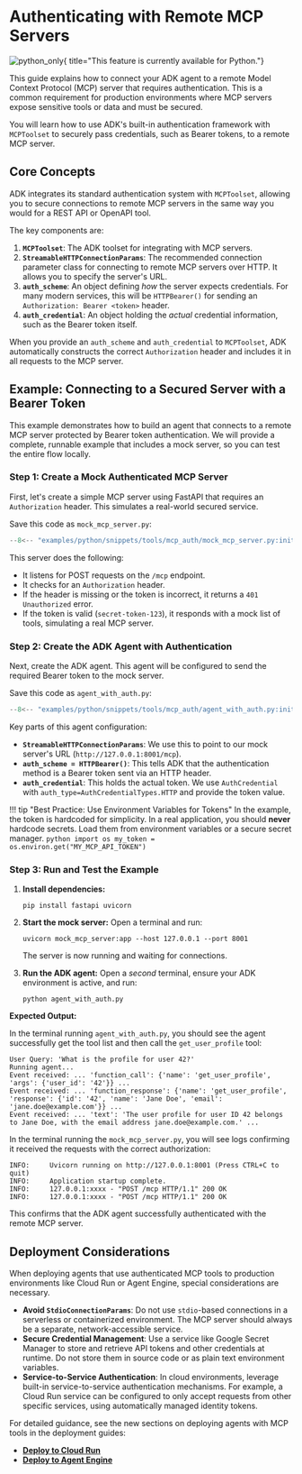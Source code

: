 # Authenticating with Remote MCP Servers

![python_only](https://img.shields.io/badge/Currently_supported_in-Python-blue){ title="This feature is currently available for Python."}

This guide explains how to connect your ADK agent to a remote Model Context Protocol (MCP) server that requires authentication. This is a common requirement for production environments where MCP servers expose sensitive tools or data and must be secured.

You will learn how to use ADK's built-in authentication framework with `MCPToolset` to securely pass credentials, such as Bearer tokens, to a remote MCP server.

## Core Concepts

ADK integrates its standard authentication system with `MCPToolset`, allowing you to secure connections to remote MCP servers in the same way you would for a REST API or OpenAPI tool.

The key components are:

1.  **`MCPToolset`**: The ADK toolset for integrating with MCP servers.
2.  **`StreamableHTTPConnectionParams`**: The recommended connection parameter class for connecting to remote MCP servers over HTTP. It allows you to specify the server's URL.
3.  **`auth_scheme`**: An object defining *how* the server expects credentials. For many modern services, this will be `HTTPBearer()` for sending an `Authorization: Bearer <token>` header.
4.  **`auth_credential`**: An object holding the *actual* credential information, such as the Bearer token itself.

When you provide an `auth_scheme` and `auth_credential` to `MCPToolset`, ADK automatically constructs the correct `Authorization` header and includes it in all requests to the MCP server.

## Example: Connecting to a Secured Server with a Bearer Token

This example demonstrates how to build an agent that connects to a remote MCP server protected by Bearer token authentication. We will provide a complete, runnable example that includes a mock server, so you can test the entire flow locally.

### Step 1: Create a Mock Authenticated MCP Server

First, let's create a simple MCP server using FastAPI that requires an `Authorization` header. This simulates a real-world secured service.

Save this code as `mock_mcp_server.py`:

```python title="mock_mcp_server.py"
--8<-- "examples/python/snippets/tools/mcp_auth/mock_mcp_server.py:init"
```

This server does the following:
*   It listens for POST requests on the `/mcp` endpoint.
*   It checks for an `Authorization` header.
*   If the header is missing or the token is incorrect, it returns a `401 Unauthorized` error.
*   If the token is valid (`secret-token-123`), it responds with a mock list of tools, simulating a real MCP server.

### Step 2: Create the ADK Agent with Authentication

Next, create the ADK agent. This agent will be configured to send the required Bearer token to the mock server.

Save this code as `agent_with_auth.py`:

```python title="agent_with_auth.py"
--8<-- "examples/python/snippets/tools/mcp_auth/agent_with_auth.py:init"
```

Key parts of this agent configuration:

*   **`StreamableHTTPConnectionParams`**: We use this to point to our mock server's URL (`http://127.0.0.1:8001/mcp`).
*   **`auth_scheme = HTTPBearer()`**: This tells ADK that the authentication method is a Bearer token sent via an HTTP header.
*   **`auth_credential`**: This holds the actual token. We use `AuthCredential` with `auth_type=AuthCredentialTypes.HTTP` and provide the token value.

!!! tip "Best Practice: Use Environment Variables for Tokens"
    In the example, the token is hardcoded for simplicity. In a real application, you should **never** hardcode secrets. Load them from environment variables or a secure secret manager.
    ```python
    import os
    my_token = os.environ.get("MY_MCP_API_TOKEN")
    ```

### Step 3: Run and Test the Example

1.  **Install dependencies:**
    ```shell
    pip install fastapi uvicorn
    ```

2.  **Start the mock server:**
    Open a terminal and run:
    ```shell
    uvicorn mock_mcp_server:app --host 127.0.0.1 --port 8001
    ```
    The server is now running and waiting for connections.

3.  **Run the ADK agent:**
    Open a *second* terminal, ensure your ADK environment is active, and run:
    ```shell
    python agent_with_auth.py
    ```

**Expected Output:**

In the terminal running `agent_with_auth.py`, you should see the agent successfully get the tool list and then call the `get_user_profile` tool:

```console
User Query: 'What is the profile for user 42?'
Running agent...
Event received: ... 'function_call': {'name': 'get_user_profile', 'args': {'user_id': '42'}} ...
Event received: ... 'function_response': {'name': 'get_user_profile', 'response': {'id': '42', 'name': 'Jane Doe', 'email': 'jane.doe@example.com'}} ...
Event received: ... 'text': 'The user profile for user ID 42 belongs to Jane Doe, with the email address jane.doe@example.com.' ...
```

In the terminal running the `mock_mcp_server.py`, you will see logs confirming it received the requests with the correct authorization:

```console
INFO:     Uvicorn running on http://127.0.0.1:8001 (Press CTRL+C to quit)
INFO:     Application startup complete.
INFO:     127.0.0.1:xxxx - "POST /mcp HTTP/1.1" 200 OK
INFO:     127.0.0.1:xxxx - "POST /mcp HTTP/1.1" 200 OK
```

This confirms that the ADK agent successfully authenticated with the remote MCP server.

## Deployment Considerations

When deploying agents that use authenticated MCP tools to production environments like Cloud Run or Agent Engine, special considerations are necessary.

*   **Avoid `StdioConnectionParams`**: Do not use `stdio`-based connections in a serverless or containerized environment. The MCP server should always be a separate, network-accessible service.
*   **Secure Credential Management**: Use a service like Google Secret Manager to store and retrieve API tokens and other credentials at runtime. Do not store them in source code or as plain text environment variables.
*   **Service-to-Service Authentication**: In cloud environments, leverage built-in service-to-service authentication mechanisms. For example, a Cloud Run service can be configured to only accept requests from other specific services, using automatically managed identity tokens.

For detailed guidance, see the new sections on deploying agents with MCP tools in the deployment guides:
*   [**Deploy to Cloud Run**](../deploy/cloud-run.md#deploying-agents-with-mcp-tools)
*   [**Deploy to Agent Engine**](../deploy/agent-engine.md#deploying-agents-with-mcp-tools)